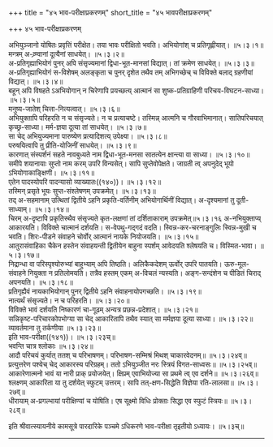 +++
title = "४५ भाव-परीक्षाप्रकरणम्"
short_title = "४५ भावपरीक्षाप्रकरणम्"

+++
४५ भाव-परीक्षाप्रकरणम्


अभियुञ्जानो योषितः प्रवृत्तिं परीक्षेत। तया भावः परीक्षितो भवति। अभियोगांश् च प्रतिगृह्णीयात्।   ॥५।३।१॥  
मन्त्रम् अ-व्र्ण्वानां दूत्यैनां साधयेत्।   ॥५।३।२॥  
अ-प्रतिगृह्याभियोगं पुनर् अपि संसृज्यमानां द्विधा-भूत-मानसां विद्यात्। तां क्रमेण साधयेत्।   ॥५।३।३॥  
अ-प्रतिगृह्याभियोगं स-विशेषम् अलङ्कृता च पुनर् दृशेत तथैव तम् अभिगच्छेच् च विविक्ते बलाद् ग्रहणीयां विद्यात्।   ॥५।३।४॥  
बहून् अपि विषहते ऽअभियोगान् न चिरेणापि प्रयच्छत्य् आत्मानं सा शुष्क-प्रतिग्राहिणी परिचय-विघटन-साध्या।   ॥५।३।५॥  
मनुष्य-जातेश् चित्ता-नित्यत्वात्।   ॥५।३।६॥  
अभियुक्तापि परिहरति न च संसृज्यते। न च प्रत्याचष्टे। तस्मिन्न् आत्मनि च गौरवाभिमानात्। सातिपरिचयात् कृच्छ्र-साध्या। मर्म-ज्ञया दूत्या तां साधयेत्।   ॥५।३।७॥  
सा चेद् अभियुज्यमाना पारुष्येण प्रत्यादिशत्य् उपेक्ष्या।   ॥५।३।८॥  
परुषयित्वापि तु प्रीति-योजिनीं साधयेत्।   ॥५।३।९॥  
कारणात् संस्पर्शनं सहते नावबुध्यते नाम द्विधा-भूत-मनसा सातत्येन क्षान्त्या वा साध्या।   ॥५।३।१०॥  
समीपे शयानायाः सुप्तो नाम करम् उपरि विन्यसेत्। सापि सुप्तेवोपेक्षते। जाग्रती त्व् अपनुदेद् भूयो ऽभियोगाकाङ्क्षिणी।   ॥५।३।११॥  
एतेन पादस्योपरि पादन्यासो व्याख्यातः((१४०))।   ॥५।३।१२॥  
तस्मिन् प्रसृते भूयः सुप्त-संश्लेषणम् उपक्रमेत्।   ॥५।३।१३॥  
तद् अ-सहमानाम् उत्थितां द्वितीये ऽहनि प्रकृति-वर्तिनीम् अभियोगार्थिनीं विद्यात्। अ-दृश्यमानां तु दूती-साध्याम्।   ॥५।३।१४॥  
चिरम् अ-दृष्टापि प्रकृतिस्थैव संसृज्यते कृत-लक्षणां तां दर्शिताकाराम् उपक्रमेत्॥५।३।१६ अ-नभियुक्ताप्य् आकारयति। विविक्ते चात्मानं दर्शयति। स-वेपथु-गद्गदं वदति। स्विन्न-कर-चरनाङ्गुलिः स्विन्न-मुखी च भवति। शिरः-पीडने संवाहने चोर्वोर् आत्मानं नायके नियोजयति।   ॥५।३।१५॥  
आतुरासंवाहिका चैकेन हस्तेन संवाहयन्ती द्वितीयेन बाहुना स्पर्शम् आवेदयति श्लेषयति च। विस्मित-भावा।   ॥५।३।१७॥  
निद्रान्धा वा परिस्पृश्योरुभ्यां बाहुभ्याम् अपि तिष्ठति। अलिकैकदेशम् ऊर्वोर् उपरि पातयति। ऊरु-मूल-संवाहने नियुक्ता न प्रतिलोमयति। तत्रैव हस्तम् एकम् अ-विचलं न्यस्यति। अङ्ग-सन्दंशेन च पीडितं चिराद् अपनयति।   ॥५।३।१८॥  
प्रतिगृह्यैवं नायकाभियोगान् पुनर् द्वितीये ऽहनि संवाहनायोपगच्छति।   ॥५।३।१९॥  
नात्यर्थं संसृज्यते। न च परिहरति।   ॥५।३।२०॥  
विविक्ते भावं दर्शयति निष्कारणं चा-गूढम् अन्यत्र प्रछन्न-प्रदेशात्।   ॥५।३।२१॥  
सन्निकृष्ट-परिचारकोपभोग्या सा चेद् आकारितापि तथैव स्यात् सा मर्मज्ञया दूत्या साध्या।   ॥५।३।२२॥  
व्यावर्तमाना तु तर्कणीया   ॥५।३।२३॥  
इति भाव-परीक्षा((१४१))।   ॥५।३।२३च्॥  
भवन्ति चात्र श्लोकाः   ॥५।३।२४॥  
आदौ परिचयं कुर्यात् ततश् च परिभाषणम्। परिभाषण-सम्मिश्रं मिथश् चाकारवेदनम्॥   ॥५।३।२४व्॥  
प्रत्युत्तरेण पश्येच् चेद् आकारस्य परिग्रहम्। ततो ऽभियुञ्जीत नरः स्त्रियं विगत-साध्वसः॥   ॥५।३।२५व्॥  
आकारेणात्मनो भावं या नारी प्राक् प्रयोजयेत्। क्षिप्रम् एवाभियोज्या सा प्रथमे त्व् एव दर्शने॥   ॥५।३।२६व्॥  
श्लक्ष्णम् आकारिता या तु दर्शयेत् स्फुटम् उत्तरम्। सापि तत्-क्षण-सिद्धेति विज्ञेया रति-लालसा॥   ॥५।३।२७व्॥  
धीरायाम् अ-प्रगल्भायां परीक्षिण्यां च योषिति। एष सूक्ष्मो विधिः प्रोक्ताः सिद्धा एव स्फुटं स्त्रियः॥ ॥५।३।२८व्॥  

इति श्रीवात्स्यायनीये कामसूत्रे पारदारिके पञ्चमे ऽधिकरणे भाव-परीक्षा तृइतीयो ऽध्यायः। ॥५।३च्॥  


**************************************************************************  